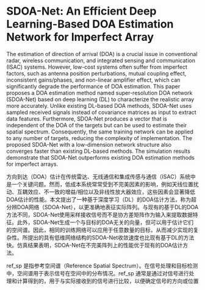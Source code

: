 # SDOA-Net: An Efficient Deep Learning-Based DOA Estimation Network for Imperfect Array

The estimation of direction of arrival (DOA) is a crucial issue in conventional radar, wireless communication, and integrated sensing and communication (ISAC) systems. However, low-cost systems often suffer from imperfect factors, such as antenna position perturbations, mutual coupling effect, inconsistent gains/phases, and non-linear amplifier effect, which can significantly degrade the performance of DOA estimation. This paper proposes a DOA estimation method named super-resolution DOA network (SDOA-Net) based on deep learning (DL) to characterize the realistic array more accurately. Unlike existing DL-based DOA methods, SDOA-Net uses sampled received signals instead of covariance matrices as input to extract data features. Furthermore, SDOA-Net produces a vector that is independent of the DOA of the targets but can be used to estimate their spatial spectrum. Consequently, the same training network can be applied to any number of targets, reducing the complexity of implementation. The proposed SDOA-Net with a low-dimension network structure also converges faster than existing DL-based methods. The simulation results demonstrate that SDOA-Net outperforms existing DOA estimation methods for imperfect arrays.



方向到达（DOA）估计在传统雷达、无线通信和集成传感与通信（ISAC）系统中是一个关键问题。然而，低成本系统常常受到不完美因素的影响，例如天线位置扰动、互耦效应、不一致的增益/相位以及非线性放大器效应，这些因素会显著降低DOA估计的性能。本文提出了一种基于深度学习（DL）的DOA估计方法，称为超分辨DOA网络（SDOA-Net），以更准确地表征实际阵列。与现有的基于DL的DOA方法不同，SDOA-Net使用采样接收信号而不是协方差矩阵作为输入来提取数据特征。此外，SDOA-Net生成一个与目标的DOA无关的向量，但可以用于估计它们的空间谱。因此，相同的训练网络可以应用于任意数量的目标，从而减少实现的复杂性。所提出的具有低维网络结构的SDOA-Net收敛速度也比现有基于DL的方法快。仿真结果表明，SDOA-Net在不完美阵列上的性能优于现有的DOA估计方法。

ref_sp 是指参考空间谱（Reference Spatial Spectrum）。在信号处理和目标检测中，空间谱用于表示信号在空间中的分布情况。ref_sp 通常是通过对信号进行处理和计算得到的，用于与实际接收到的信号进行比较，以便确定信号的方向或位置